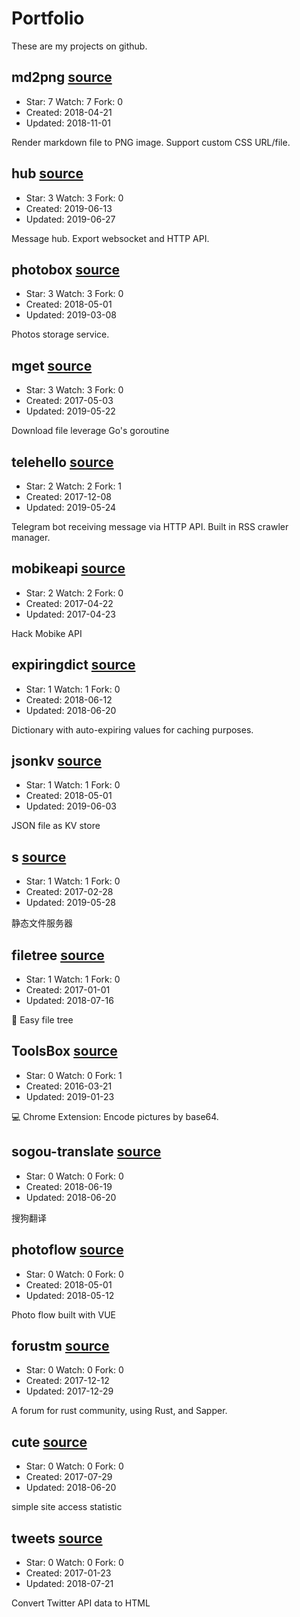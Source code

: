 # Portfolio

These are my projects on github.

## md2png [source](https://github.com/weaming/md2png)

- Star: 7 Watch: 7 Fork: 0
- Created: 2018-04-21
- Updated: 2018-11-01

Render markdown file to PNG image. Support custom CSS URL/file.

## hub [source](https://github.com/weaming/hub)

- Star: 3 Watch: 3 Fork: 0
- Created: 2019-06-13
- Updated: 2019-06-27

Message hub. Export websocket and HTTP API.

## photobox [source](https://github.com/weaming/photobox)

- Star: 3 Watch: 3 Fork: 0
- Created: 2018-05-01
- Updated: 2019-03-08

Photos storage service.

## mget [source](https://github.com/weaming/mget)

- Star: 3 Watch: 3 Fork: 0
- Created: 2017-05-03
- Updated: 2019-05-22

Download file leverage Go's goroutine

## telehello [source](https://github.com/weaming/telehello)

- Star: 2 Watch: 2 Fork: 1
- Created: 2017-12-08
- Updated: 2019-05-24

Telegram bot receiving message via HTTP API. Built in RSS crawler manager.

## mobikeapi [source](https://github.com/weaming/mobikeapi)

- Star: 2 Watch: 2 Fork: 0
- Created: 2017-04-22
- Updated: 2017-04-23

Hack Mobike API

## expiringdict [source](https://github.com/weaming/expiringdict)

- Star: 1 Watch: 1 Fork: 0
- Created: 2018-06-12
- Updated: 2018-06-20

Dictionary with auto-expiring values for caching purposes.

## jsonkv [source](https://github.com/weaming/jsonkv)

- Star: 1 Watch: 1 Fork: 0
- Created: 2018-05-01
- Updated: 2019-06-03

JSON file as KV store

## s [source](https://github.com/weaming/s)

- Star: 1 Watch: 1 Fork: 0
- Created: 2017-02-28
- Updated: 2019-05-28

静态文件服务器

## filetree [source](https://github.com/weaming/filetree)

- Star: 1 Watch: 1 Fork: 0
- Created: 2017-01-01
- Updated: 2018-07-16

:evergreen_tree: Easy file tree

## ToolsBox [source](https://github.com/weaming/ToolsBox)

- Star: 0 Watch: 0 Fork: 1
- Created: 2016-03-21
- Updated: 2019-01-23

:computer: Chrome Extension: Encode pictures by base64.

## sogou-translate [source](https://github.com/weaming/sogou-translate)

- Star: 0 Watch: 0 Fork: 0
- Created: 2018-06-19
- Updated: 2018-06-20

搜狗翻译

## photoflow [source](https://github.com/weaming/photoflow)

- Star: 0 Watch: 0 Fork: 0
- Created: 2018-05-01
- Updated: 2018-05-12

Photo flow built with VUE

## forustm [source](https://github.com/weaming/forustm)

- Star: 0 Watch: 0 Fork: 0
- Created: 2017-12-12
- Updated: 2017-12-29

A forum for rust community, using Rust, and Sapper.

## cute [source](https://github.com/weaming/cute)

- Star: 0 Watch: 0 Fork: 0
- Created: 2017-07-29
- Updated: 2018-06-20

simple site access statistic

## tweets [source](https://github.com/weaming/tweets)

- Star: 0 Watch: 0 Fork: 0
- Created: 2017-01-23
- Updated: 2018-07-21

Convert Twitter API data to HTML

